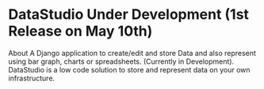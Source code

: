 # DataStudio Under Development (1st Release on May 10th)
About
A Django application to create/edit and store Data and also represent using bar graph, charts or spreadsheets. (Currently in Development). DataStudio is a low code solution to store and represent data on your own infrastructure.
